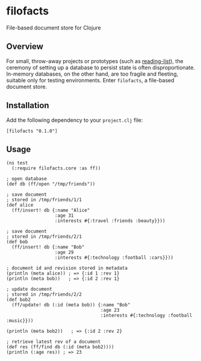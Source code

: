 filofacts
=========

File-based document store for Clojure

## Overview

For small, throw-away projects or prototypes (such as [reading-list](http://github.com/garamond/reading-list)), the ceremony of setting up a database to persist state is often disproportionate. In-memory databases, on the other hand, are too fragile and fleeting, suitable only for testing environments. Enter `filofacts`, a file-based document store.

## Installation

Add the following dependency to your `project.clj` file:

	[filofacts "0.1.0"]

## Usage

	(ns test
	  (:require filofacts.core :as ff))
	
	; open database
	(def db (ff/open "/tmp/friends"))
	
	; save document
	; stored in /tmp/friends/1/1
	(def alice
	  (ff/insert! db {:name "Alice"
	                  :age 31
	                  :interests #{:travel :friends :beauty}}))

	; save document
	; stored in /tmp/friends/2/1
	(def bob
	  (ff/insert! db {:name "Bob"
	                  :age 29
	                  :interests #{:technology :football :cars}})) 
    
    ; document id and revision stored in metadata
    (println (meta alice)) ; => {:id 1 :rev 1}
    (println (meta bob))   ; => {:id 2 :rev 1}

	; update document
	; stored in /tmp/friends/2/2
	(def bob2
	  (ff/update! db (:id (meta bob)) {:name "Bob"
	                                   :age 23
	                                   :interests #{:technology :football :music}}))

    (println (meta bob2))   ; => {:id 2 :rev 2}
    
    ; retrieve latest rev of a document
	(def res (ff/find db (:id (meta bob2))))
	(println (:age res)) ; => 23	